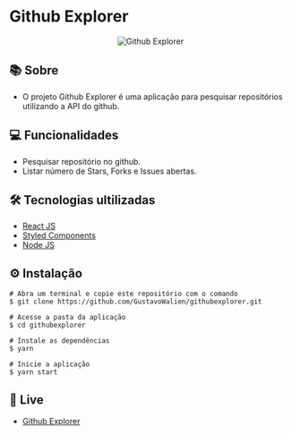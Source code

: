 # Github Explorer

<div align="center">
  <img alt="Github Explorer" title="Github Explorer" src="https://user-images.githubusercontent.com/19844596/160924777-4c69fa83-c5a1-43b3-92fb-17724bfe706b.png" />
</div>

## 📚 Sobre

* O projeto Github Explorer é uma aplicação para pesquisar repositórios utilizando a API do github.

## 💻 Funcionalidades

* Pesquisar repositório no github.
* Listar número de Stars, Forks e Issues abertas.

## 🛠️ Tecnologias ultilizadas

* [React JS](https://pt-br.reactjs.org/)
* [Styled Components](https://styled-components.com/)
* [Node JS](https://nodejs.org/en/)

## ⚙️ Instalação
```
# Abra um terminal e copie este repositório com o comando
$ git clone https://github.com/GustavoWalien/githubexplorer.git
```

```
# Acesse a pasta da aplicação
$ cd githubexplorer

# Instale as dependências
$ yarn

# Inicie a aplicação
$ yarn start

```
## 🎥 Live

* [Github Explorer](https://githubexplorer-eta.vercel.app/)
